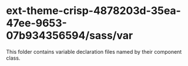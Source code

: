# ext-theme-crisp-4878203d-35ea-47ee-9653-07b934356594/sass/var

This folder contains variable declaration files named by their component class.
